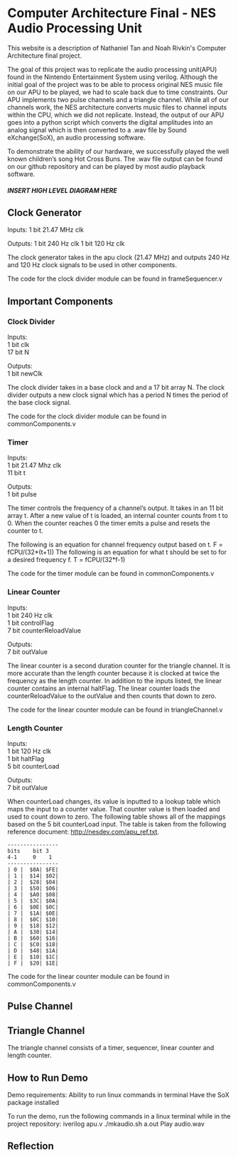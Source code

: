 # Computer Architecture Final - NES Audio Processing Unit
This website is a description of Nathaniel Tan and Noah Rivkin's Computer Architecture final project.

The goal of this project was to replicate the audio processing unit(APU) found in the Nintendo Entertainment System using verilog. Although the initial goal of the project was to be able to process original NES music file on our APU to be played, we had to scale back due to time constraints. Our APU implements two pulse channels and a triangle channel. While all of our channels work, the NES architecture converts music files to channel inputs within the CPU, which we did not replicate. Instead, the output of our APU goes into a python script which converts the digital amplitudes into an analog signal which is then converted to a .wav file by Sound eXchange(SoX), an audio processing software.

To demonstrate the ability of our hardware, we successfully played the well known children’s song Hot Cross Buns. The .wav file output can be found on our github repository and can be played by most audio playback software.

##### INSERT HIGH LEVEL DIAGRAM HERE ###########

## Clock Generator
Inputs:
1 bit 21.47 MHz clk

Outputs:
1 bit 240 Hz clk
1 bit 120 Hz clk

The clock generator takes in the apu clock (21.47 MHz) and outputs 240 Hz and 120 Hz clock signals to be used in other components.

The code for the clock divider module can be found in frameSequencer.v

## Important Components

### Clock Divider
Inputs:  
1 bit clk  
17 bit N  

Outputs:  
1 bit newClk

The clock divider takes in a base clock and and a 17 bit array N. The clock divider outputs a new clock signal which has a period N times the period of the base clock signal.

The code for the clock divider module can be found in commonComponents.v


### Timer
Inputs:  
1 bit 21.47 Mhz clk  
11 bit t  

Outputs:  
1 bit pulse


The timer controls the frequency of a channel’s output. It takes in an 11 bit array t. After a new value of t is loaded, an internal counter counts from t to 0. When the counter reaches 0 the timer emits a pulse and resets the counter to t.

The following is an equation for channel frequency output based on t.
F = fCPU/(32*(t+1))
The following is an equation for what t should be set to for a desired frequency f.
T = fCPU/(32*f-1)

The code for the timer module can be found in commonComponents.v

### Linear Counter
Inputs:  
1 bit 240 Hz clk  
1 bit controlFlag  
7 bit counterReloadValue  

Outputs:  
7 bit outValue


The linear counter is a second duration counter for the triangle channel. It is more accurate than the length counter because it is clocked at twice the frequency as the length counter. In addition to the inputs listed, the linear counter contains an internal haltFlag. The linear counter loads the counterReloadValue to the outValue and then counts that down to zero.

The code for the linear counter module can be found in triangleChannel.v

### Length Counter
Inputs:  
1 bit 120 Hz clk  
1 bit haltFlag  
5 bit counterLoad  

Outputs:  
7 bit outValue  

When counterLoad changes, its value is inputted to a lookup table which maps the input to a counter value. That counter value is then loaded and used to count down to zero. The following table shows all of the mappings based on the 5 bit counterLoad input. The table is taken from the following reference document: http://nesdev.com/apu_ref.txt.
   
       
    ----------------
    bits    bit 3
    4-1     0    1 
    ----------------
    | 0 |  $0A| $FE|
    | 1 |  $14| $02|
    | 2 |  $28| $04|
    | 3 |  $50| $06|
    | 4 |  $A0| $08|
    | 5 |  $3C| $0A|
    | 6 |  $0E| $0C|
    | 7 |  $1A| $0E|
    | 8 |  $0C| $10|
    | 9 |  $18| $12|
    | A |  $30| $14|
    | B |  $60| $16|
    | C |  $C0| $18|
    | D |  $48| $1A|
    | E |  $10| $1C|
    | F |  $20| $1E|
The code for the linear counter module can be found in commonComponents.v

## Pulse Channel

## Triangle Channel
The triangle channel consists of a timer, sequencer, linear counter and length counter.

## How to Run Demo
Demo requirements:
Ability to run linux commands in terminal
Have the SoX package installed

To run the demo, run the following commands in a linux terminal while in the project repository:
iverilog apu.v
./mkaudio.sh a.out
Play audio.wav

## Reflection
